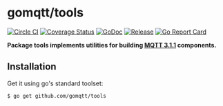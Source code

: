 # gomqtt/tools

[![Circle CI](https://img.shields.io/circleci/project/gomqtt/tools.svg)](https://circleci.com/gh/gomqtt/tools)
[![Coverage Status](https://coveralls.io/repos/gomqtt/tools/badge.svg?branch=master&service=github)](https://coveralls.io/github/gomqtt/tools?branch=master)
[![GoDoc](https://godoc.org/github.com/gomqtt/tools?status.svg)](http://godoc.org/github.com/gomqtt/tools)
[![Release](https://img.shields.io/github/release/gomqtt/tools.svg)](https://github.com/gomqtt/tools/releases)
[![Go Report Card](http://goreportcard.com/badge/gomqtt/tools)](http://goreportcard.com/report/gomqtt/tools)

**Package tools implements utilities for building [MQTT 3.1.1](http://docs.oasis-open.org/mqtt/mqtt/v3.1.1/) components.**

## Installation

Get it using go's standard toolset:

```bash
$ go get github.com/gomqtt/tools
```
